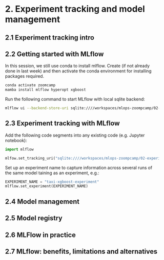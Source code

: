 # 2. Experiment tracking and model management

## 2.1 Experiment tracking intro

## 2.2 Getting started with MLflow

In this session, we still use conda to install mlflow. Create (if not already done in last week) and then activate the conda environment for installing packages required.

```sh
conda activate zoomcamp
mamba install mlflow hyperopt xgboost
```

Run the following command to start MLflow with local sqlite backend:

```sh
mlflow ui --backend-store-uri sqlite:////workspaces/mlops-zoompcamp/02-experiment-tracking/mlflow.db
```

## 2.3 Experiment tracking with MLflow

Add the following code segments into any existing code (e.g. Jupyter notebook):

```python
import mlflow

mlfow.set_tracking_uri("sqlite:////workspaces/mlops-zoompcamp/02-experiment-tracking/mlflow.db")
```

Set up an experiment name to capture information across several runs of the same model taining as an experiment, e.g.:

```python
EXPERIMENT_NAME = "taxi-xgboost-experiment"
mlflow.set_experiment(EXPERIMENT_NAME)
```

## 2.4 Model management

## 2.5 Model registry

## 2.6 MLFlow in practice

## 2.7 MLflow: benefits, limitations and alternatives
